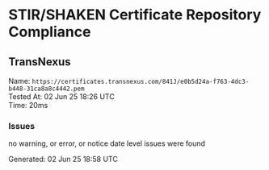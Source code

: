# STIR/SHAKEN Certificate Repository Compliance

## TransNexus

Name: `https://certificates.transnexus.com/841J/e0b5d24a-f763-4dc3-b448-31ca8a8c4442.pem`\
Tested At: 02 Jun 25 18:26 UTC\
Time: 20ms

### Issues

no warning, or error, or notice date level issues were found

Generated: 02 Jun 25 18:58 UTC